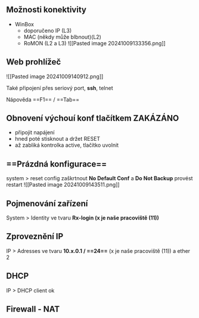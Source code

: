 ## Možnosti konektivity
- WinBox
	- doporučeno IP (L3)
	- MAC (někdy může blbnout)(L2)
	- RoMON (L2 a L3)
![[Pasted image 20241009133356.png]]

## Web prohlížeč
![[Pasted image 20241009140912.png]]

Také připojení přes seriový port, **ssh**, telnet

Nápověda ==F1== / ==Tab==


## Obnovení výchouí konf tlačítkem ZAKÁZÁNO
- připojit napájení
- hned poté stisknout a držet RESET
- až zabliká kontrolka active, tlačítko uvolnit

## ==Prázdná konfigurace==
system > reset config
zaškrtnout **No Default Conf** a **Do Not Backup**
provést restart
![[Pasted image 20241009143511.png]]

## Pojmenování zařízení
System > Identity
ve tvaru **Rx-login (x je naše pracoviště (11))**

## Zproveznění IP
IP > Adresses
ve tvaru **10.x.0.1 / ==24==** (x je naše pracoviště (11))
a ether 2

## DHCP
IP > DHCP client
ok

## Firewall - NAT
